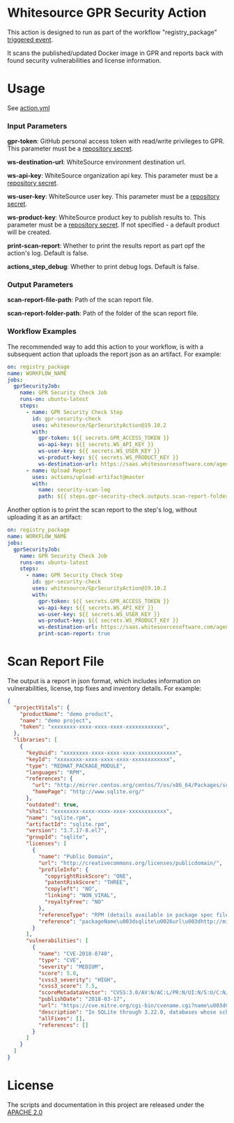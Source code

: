 # Whitesource GPR Security Action
This action is designed to run as part of the workflow "registry_package" [triggered event](https://help.github.com/en/github/automating-your-workflow-with-github-actions/events-that-trigger-workflows).

It scans the published/updated Docker image in GPR and reports back with found security vulnerabilities and license information.

# Usage
See [action.yml](action.yml)

### Input Parameters
**gpr-token**: GitHub personal access token with read/write privileges to GPR. This parameter must be a [repository secret](https://help.github.com/en/github/automating-your-workflow-with-github-actions/virtual-environments-for-github-actions#creating-and-using-secrets-encrypted-variables).

**ws-destination-url**: WhiteSource environment destination url.

**ws-api-key**: WhiteSource organization api key. This parameter must be a [repository secret](https://help.github.com/en/github/automating-your-workflow-with-github-actions/virtual-environments-for-github-actions#creating-and-using-secrets-encrypted-variables).

**ws-user-key**: WhiteSource user key. This parameter must be a [repository secret](https://help.github.com/en/github/automating-your-workflow-with-github-actions/virtual-environments-for-github-actions#creating-and-using-secrets-encrypted-variables).

**ws-product-key**: WhiteSource product key to publish results to. This parameter must be a [repository secret](https://help.github.com/en/github/automating-your-workflow-with-github-actions/virtual-environments-for-github-actions#creating-and-using-secrets-encrypted-variables). If not specified - a default product will be created.

**print-scan-report**: Whether to print the results report as part opf the action's log. Default is false.

**actions_step_debug**: Whether to print debug logs. Default is false.

### Output Parameters
**scan-report-file-path**: Path of the scan report file.

**scan-report-folder-path**: Path of the folder of the scan report file.

### Workflow Examples
The recommended way to add this action to your workflow, is with a subsequent action that uploads the report json as an artifact. For example:
```yaml
on: registry_package
name: WORKFLOW_NAME
jobs:
  gprSecurityJob:
    name: GPR Security Check Job
    runs-on: ubuntu-latest
    steps:
      - name: GPR Security Check Step
        id: gpr-security-check
        uses: whitesource/GprSecurityAction@19.10.2
        with:
          gpr-token: ${{ secrets.GPR_ACCESS_TOKEN }}
          ws-api-key: ${{ secrets.WS_API_KEY }}
          ws-user-key: ${{ secrets.WS_USER_KEY }}
          ws-product-key: ${{ secrets.WS_PRODUCT_KEY }}
          ws-destination-url: https://saas.whitesourcesoftware.com/agent
      - name: Upload Report
        uses: actions/upload-artifact@master
        with:
          name: security-scan-log
          path: ${{ steps.gpr-security-check.outputs.scan-report-folder-path }}
```

Another option is to print the scan report to the step's log, without uploading it as an artifact:
```yaml
on: registry_package
name: WORKFLOW_NAME
jobs:
  gprSecurityJob:
    name: GPR Security Check Job
    runs-on: ubuntu-latest
    steps:
      - name: GPR Security Check Step
        id: gpr-security-check
        uses: whitesource/GprSecurityAction@19.10.2
        with:
          gpr-token: ${{ secrets.GPR_ACCESS_TOKEN }}
          ws-api-key: ${{ secrets.WS_API_KEY }}
          ws-user-key: ${{ secrets.WS_USER_KEY }}
          ws-product-key: ${{ secrets.WS_PRODUCT_KEY }}
          ws-destination-url: https://saas.whitesourcesoftware.com/agent
          print-scan-report: true
```


# Scan Report File
The output is a report in json format, which includes information on vulnerabilities, license, top fixes and inventory details. For example:
```json
{
  "projectVitals": {
    "productName": "demo product",
    "name": "demo project",
    "token": "xxxxxxxx-xxxx-xxxx-xxxx-xxxxxxxxxxxx",
  },
  "libraries": [
    {
      "keyUuid": "xxxxxxxx-xxxx-xxxx-xxxx-xxxxxxxxxxxx",
      "keyId": "xxxxxxxx-xxxx-xxxx-xxxx-xxxxxxxxxxxx",
      "type": "REDHAT_PACKAGE_MODULE",
      "languages": "RPM",
      "references": {
        "url": "http://mirror.centos.org/centos/7/os/x86_64/Packages/sqlite-3.7.17-8.el7.x86_64.rpm",
        "homePage": "http://www.sqlite.org/"
      },
      "outdated": true,
      "sha1": "xxxxxxxx-xxxx-xxxx-xxxx-xxxxxxxxxxxx",
      "name": "sqlite.rpm",
      "artifactId": "sqlite.rpm",
      "version": "3.7.17-8.el7",
      "groupId": "sqlite",
      "licenses": [
        {
          "name": "Public Domain",
          "url": "http://creativecommons.org/licenses/publicdomain/",
          "profileInfo": {
            "copyrightRiskScore": "ONE",
            "patentRiskScore": "THREE",
            "copyleft": "NO",
            "linking": "NON_VIRAL",
            "royaltyFree": "NO"
          },
          "referenceType": "RPM (details available in package spec file)",
          "reference": "packageName\u003dsqlite\u0026url\u003dhttp://mirror.centos.org/centos/7/os/x86_64/Packages/sqlite-3.7.17-8.el7.x86_64.rpm"
        }
      ],
      "vulnerabilities": [
        {
          "name": "CVE-2018-8740",
          "type": "CVE",
          "severity": "MEDIUM",
          "score": 5.0,
          "cvss3_severity": "HIGH",
          "cvss3_score": 7.5,
          "scoreMetadataVector": "CVSS:3.0/AV:N/AC:L/PR:N/UI:N/S:U/C:N/I:N/A:H",
          "publishDate": "2018-03-17",
          "url": "https://cve.mitre.org/cgi-bin/cvename.cgi?name\u003dCVE-2018-8740",
          "description": "In SQLite through 3.22.0, databases whose schema is corrupted using a CREATE TABLE AS statement could cause a NULL pointer dereference, related to build.c and prepare.c.",
          "allFixes": [],
          "references": []
        }
      ]
    }
  ]
}
```

# License

The scripts and documentation in this project are released under the [APACHE 2.0](LICENSE)
